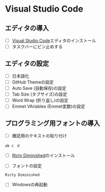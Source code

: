# Visual Studio Code

## エディタの導入

- [ ] <a href="https://code.visualstudio.com/" target="_blank">Visual Studio Code</a>エディタのインストール
- [ ] タスクバーにピン止めする

## エディタの設定

- [ ] 日本語化
- [ ] GitHub Themeの設定
- [ ] Auto Save (自動保存)の設定
- [ ] Tab Size (タブサイズ)の設定
- [ ] Word Wrap (折り返し)の設定
- [ ] Emmet VAriables (Emmet変数)の設定

## プログラミング用フォントの導入

- [ ] 確認用のテキストの貼り付け

```
ab c　d
```

- [ ] <a href="https://github.com/edihbrandon/RictyDiminished/raw/master/RictyDiminished-Regular.ttf">Ricty Diminished</a>のインストール

- [ ] フォントの設定

```
Ricty Diminished
```
- [ ] Windowsの再起動